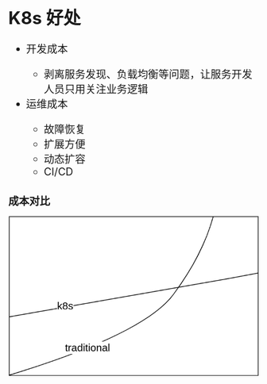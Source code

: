 <!-- ex_nonav -->
<h1 style="font-size:250%;">K8s 好处</h1>

<ul style="font-size:150%;">
<li>开发成本</li>
    <ul>
    <li>剥离服务发现、负载均衡等问题，让服务开发人员只用关注业务逻辑</li>
    </ul>
<li>运维成本</li>
    <ul>
    <li>故障恢复</li>
    <li>扩展方便</li>
    <li>动态扩容</li>
    <li>CI/CD</li>
    </ul>
</ul>

## 成本对比

![cost](/img/cost.png)
